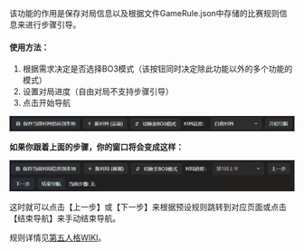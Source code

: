 该功能的作用是保存对局信息以及根据文件GameRule.json中存储的比赛规则信息来进行步骤引导。

#### 使用方法：
1. 根据需求决定是否选择BO3模式（该按钮同时决定除此功能以外的多个功能的模式）
2. 设置对局进度（自由对局不支持步骤引导）
3. 点击开始导航

‍![](images/1749556749137-fd41ddea-ba0b-44a0-bccf-852378963c36.png)

**如果你跟着上面的步骤，你的窗口将会变成这样：**

![](images/1749556884267-c3b1652e-6ba1-4c58-82f8-98646483df11.png)

这时就可以点击【上一步】或【下一步】来根据预设规则跳转到对应页面或点击【结束导航】来手动结束导航。

规则详情见[第五人格WIKI](https://wiki.biligame.com/dwrg/%E6%AF%94%E8%B5%9B%E8%A7%84%E5%88%99)。

‍

